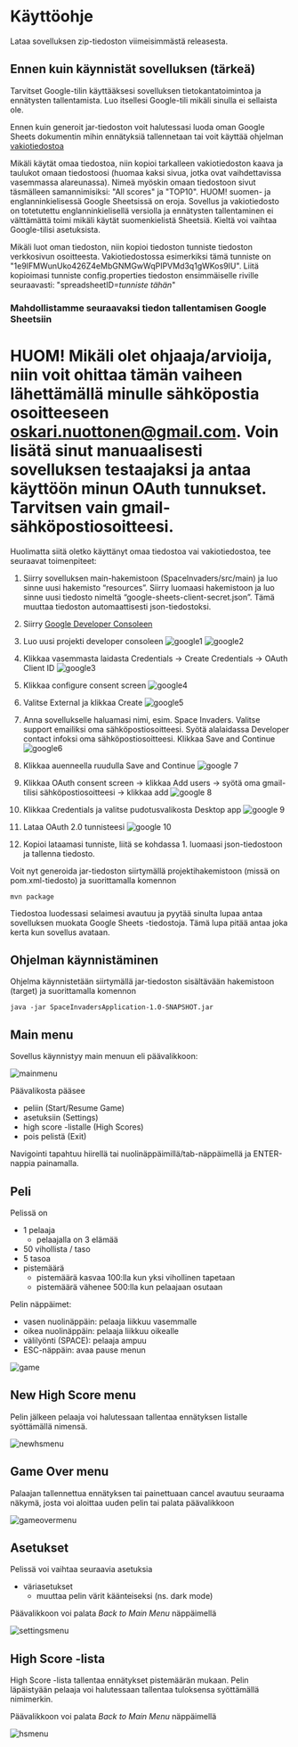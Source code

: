 # Käyttöohje

Lataa sovelluksen zip-tiedoston viimeisimmästä releasesta.

## Ennen kuin käynnistät sovelluksen (tärkeä)

Tarvitset Google-tilin käyttääksesi sovelluksen tietokantatoimintoa ja ennätysten tallentamista. Luo itsellesi Google-tili mikäli sinulla ei sellaista ole.

Ennen kuin generoit jar-tiedoston voit halutessasi luoda oman Google Sheets dokumentin mihin ennätyksiä tallennetaan tai voit käyttää ohjelman [vakiotiedostoa](https://docs.google.com/spreadsheets/d/1e9IFMWunUko426Z4eMbGNMGwWqPIPVMd3q1gWKos9IU/edit#gid=0)

Mikäli käytät omaa tiedostoa, niin kopioi tarkalleen vakiotiedoston kaava ja taulukot omaan tiedostoosi (huomaa kaksi sivua, jotka ovat vaihdettavissa vasemmassa alareunassa). Nimeä myöskin omaan tiedostoon sivut täsmälleen samannimisiksi: "All scores" ja "TOP10". HUOM! suomen- ja englanninkielisessä Google Sheetsissä on eroja. Sovellus ja vakiotiedosto on totetutettu englanninkielisellä versiolla ja ennätysten tallentaminen ei välttämättä toimi mikäli käytät suomenkielistä Sheetsiä. Kieltä voi vaihtaa Google-tilisi asetuksista.

Mikäli luot oman tiedoston, niin kopioi tiedoston tunniste tiedoston verkkosivun osoitteesta. Vakiotiedostossa esimerkiksi tämä tunniste on "1e9IFMWunUko426Z4eMbGNMGwWqPIPVMd3q1gWKos9IU". Liitä kopioimasi tunniste config.properties tiedoston ensimmäiselle riville seuraavasti: "spreadsheetID=_tunniste tähän_"

### Mahdollistamme seuraavaksi tiedon tallentamisen Google Sheetsiin

# HUOM! Mikäli olet ohjaaja/arvioija, niin voit ohittaa tämän vaiheen lähettämällä minulle sähköpostia osoitteeseen oskari.nuottonen@gmail.com. Voin lisätä sinut manuaalisesti sovelluksen testaajaksi ja antaa käyttöön minun OAuth tunnukset. Tarvitsen vain gmail-sähköpostiosoitteesi.

Huolimatta siitä oletko käyttänyt omaa tiedostoa vai vakiotiedostoa, tee seuraavat toimenpiteet:

1. Siirry sovelluksen main-hakemistoon (SpaceInvaders/src/main) ja luo sinne uusi hakemisto “resources”. Siirry luomaasi hakemistoon ja luo sinne uusi tiedosto nimeltä “google-sheets-client-secret.json”. Tämä muuttaa tiedoston automaattisesti json-tiedostoksi.

2. Siirry [Google Developer Consoleen](https://console.cloud.google.com/home/)

3. Luo uusi projekti developer consoleen
![google1](https://user-images.githubusercontent.com/46067482/118406321-3a995e00-b684-11eb-829b-be74adb9897d.png)
![google2](https://user-images.githubusercontent.com/46067482/118406333-50a71e80-b684-11eb-975a-c635eb847050.png)

4. Klikkaa vasemmasta laidasta Credentials -> Create Credentials -> OAuth Client ID
![google3](https://user-images.githubusercontent.com/46067482/118406342-5e5ca400-b684-11eb-9afc-08bc778b8ab5.png)

5. Klikkaa configure consent screen
![google4](https://user-images.githubusercontent.com/46067482/118406379-83511700-b684-11eb-8c76-c0ace5e3aac1.png)

6. Valitse External ja klikkaa Create
![google5](https://user-images.githubusercontent.com/46067482/118406399-9663e700-b684-11eb-80bf-33c4ff6149a4.png)

7. Anna sovellukselle haluamasi nimi, esim. Space Invaders. Valitse support emailiksi oma sähköpostiosoitteesi. Syötä alalaidassa Developer contact infoksi oma sähköpostiosoitteesi. Klikkaa Save and Continue
![google6](https://user-images.githubusercontent.com/46067482/118406408-a54a9980-b684-11eb-824a-d9bad95d2ec9.png)

8. Klikkaa auenneella ruudulla Save and Continue
![google 7](https://user-images.githubusercontent.com/46067482/118406442-ce6b2a00-b684-11eb-8f67-08f02cc8d618.png)

9. Klikkaa OAuth consent screen -> klikkaa Add users -> syötä oma gmail-tilisi sähköpostiosoitteesi -> klikkaa add
![google 8](https://user-images.githubusercontent.com/46067482/118406524-f9557e00-b684-11eb-83e9-ac4bbb27a275.png)

10. Klikkaa Credentials ja valitse pudotusvalikosta Desktop app
![google 9](https://user-images.githubusercontent.com/46067482/118406626-3cafec80-b685-11eb-9bb1-8b80eac04dfa.png)

11. Lataa OAuth 2.0 tunnisteesi
![google 10](https://user-images.githubusercontent.com/46067482/118406638-4cc7cc00-b685-11eb-82a5-738745f45816.png)

12. Kopioi lataamasi tunniste, liitä se kohdassa 1. luomaasi json-tiedostoon ja tallenna tiedosto.

Voit nyt generoida jar-tiedoston siirtymällä projektihakemistoon (missä on pom.xml-tiedosto) ja suorittamalla komennon

```
mvn package
```
Tiedostoa luodessasi selaimesi avautuu ja pyytää sinulta lupaa antaa sovelluksen muokata Google Sheets -tiedostoja. Tämä lupa pitää antaa joka kerta kun sovellus avataan.


## Ohjelman käynnistäminen

Ohjelma käynnistetään siirtymällä jar-tiedoston sisältävään hakemistoon (target) ja suorittamalla komennon

```
java -jar SpaceInvadersApplication-1.0-SNAPSHOT.jar
```

## Main menu

Sovellus käynnistyy main menuun eli päävalikkoon:

![mainmenu](https://user-images.githubusercontent.com/46067482/118407039-6f5ae480-b687-11eb-9e3a-d299558d43ad.png)

Päävalikosta pääsee
- peliin (Start/Resume Game)
- asetuksiin (Settings)
- high score -listalle (High Scores)
- pois pelistä (Exit)

Navigointi tapahtuu hiirellä tai nuolinäppäimillä/tab-näppäimellä ja ENTER-nappia painamalla.

## Peli

Pelissä on
- 1 pelaaja
  - pelaajalla on 3 elämää
- 50 vihollista / taso
- 5 tasoa
- pistemäärä
  - pistemäärä kasvaa 100:lla kun yksi vihollinen tapetaan 
  - pistemäärä vähenee 500:lla kun pelaajaan osutaan

Pelin näppäimet:
- vasen nuolinäppäin: pelaaja liikkuu vasemmalle
- oikea nuolinäppäin: pelaaja liikkuu oikealle 
- välilyönti (SPACE): pelaaja ampuu
- ESC-näppäin: avaa pause menun

![game](https://user-images.githubusercontent.com/46067482/118407078-aaf5ae80-b687-11eb-9343-d816b913988e.png)

## New High Score menu
Pelin jälkeen pelaaja voi halutessaan tallentaa ennätyksen listalle syöttämällä nimensä.

![newhsmenu](https://user-images.githubusercontent.com/46067482/118407121-e2645b00-b687-11eb-8d3c-790535c633bf.png)

## Game Over menu
Palaajan tallennettua ennätyksen tai painettuaan cancel avautuu seuraama näkymä, josta voi aloittaa uuden pelin tai palata päävalikkoon

![gameovermenu](https://user-images.githubusercontent.com/46067482/118407135-f60fc180-b687-11eb-88ae-c230290d34c9.png)

## Asetukset

Pelissä voi vaihtaa seuraavia asetuksia
- väriasetukset
  - muuttaa pelin värit käänteiseksi (ns. dark mode)

Päävalikkoon voi palata _Back to Main Menu_ näppäimellä

![settingsmenu](https://user-images.githubusercontent.com/46067482/118407084-b648da00-b687-11eb-81c3-8726ee82a0e3.png)

## High Score -lista

High Score -lista tallentaa ennätykset pistemäärän mukaan. Pelin läpäistyään pelaaja voi halutessaan tallentaa tuloksensa syöttämällä nimimerkin.

Päävalikkoon voi palata _Back to Main Menu_ näppäimellä

![hsmenu](https://user-images.githubusercontent.com/46067482/118407094-bea11500-b687-11eb-98f6-0cecb4ea139b.png)
